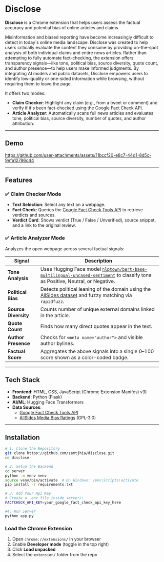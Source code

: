 # Disclose

**Disclose** is a Chrome extension that helps users assess the factual accuracy and potential bias of online articles and claims.

Misinformation and biased reporting have become increasingly difficult to detect in today's online media landscape. Disclose was created to help users critically evaluate the content they consume by providing on-the-spot analysis of both individual claims and entire news articles. Rather than attempting to fully automate fact-checking, the extension offers transparency signals—like tone, political bias, source diversity, quote count, and author presence—to help users make informed judgments. By integrating AI models and public datasets, Disclose empowers users to identify low-quality or one-sided information while browsing, without requiring them to leave the page.

It offers two modes:

- **Claim Checker**: Highlight any claim (e.g., from a tweet or comment) and verify if it's been fact-checked using the Google Fact Check API.
- **Article Analyzer**: Automatically scans full news articles and evaluates tone, political bias, source diversity, number of quotes, and author attribution.

---

## Demo
https://github.com/user-attachments/assets/11bccf20-e8c7-44d1-8d5c-9efa12786c44

---


## Features

### ✅ Claim Checker Mode
- **Text Selection**: Select any text on a webpage.
- **Fact Check**: Queries the [Google Fact Check Tools API](https://toolbox.google.com/factcheck/explorer) to retrieve verdicts and sources.
- **Verdict Card**: Shows verdict (True / False / Unverified), source snippet, and a link to the original review.

### ✅ Article Analyzer Mode
Analyzes the open webpage across several factual signals:

| Signal           | Description |
|------------------|-------------|
| **Tone Analysis** | Uses Hugging Face model <a href="https://huggingface.co/nlptown/bert-base-multilingual-uncased-sentiment" target="_blank" rel="noopener noreferrer">`nlptown/bert-base-multilingual-uncased-sentiment`</a> to classify tone as Positive, Neutral, or Negative. |
| **Political Bias** | Detects political leaning of the domain using the <a href="https://github.com/favstats/AllSideR" target="_blank" rel="noopener noreferrer">AllSides dataset</a> and fuzzy matching via `rapidfuzz`. |
| **Source Diversity** | Counts number of unique external domains linked in the article. |
| **Quote Count** | Finds how many direct quotes appear in the text. |
| **Author Presence** | Checks for `<meta name="author">` and visible author bylines. |
| **Factual Score** | Aggregates the above signals into a single 0–100 score shown as a color-coded badge. |


---

## Tech Stack

- **Frontend**: HTML, CSS, JavaScript (Chrome Extension Manifest v3)
- **Backend**: Python (Flask)
- **AI/ML**: Hugging Face Transformers
- **Data Sources**:
  - [Google Fact Check Tools API](https://developers.google.com/fact-check/tools/api)
  - [AllSides Media Bias Ratings](https://github.com/favstats/AllSideR) (GPL-3.0)

---

## Installation

```bash
# 1. Clone the Repository
git clone https://github.com/samtjhia/disclose.git
cd disclose

# 2. Setup the Backend
cd server
python -m venv venv
source venv/bin/activate  # On Windows: venv\Scripts\activate
pip install -r requirements.txt

# 3. Add Your Api Key
# Create a .env file inside server/:
FACTCHECK_API_KEY=your_google_fact_check_api_key_here

#4. Run Server
python app.py
```
### Load the Chrome Extension

1. Open `chrome://extensions/` in your browser  
2. Enable **Developer mode** (toggle in the top right)  
3. Click **Load unpacked**  
4. Select the `extension/` folder from the repo  


